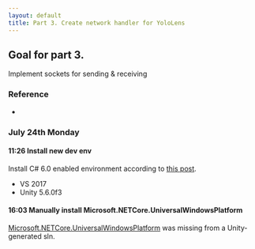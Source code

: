 ```yaml
---
layout: default
title: Part 3. Create network handler for YoloLens
---
```


## Goal for part 3.
Implement sockets for sending & receiving

### Reference
* 

### July 24th Monday 

#### 11:26 Install new dev env
Install C# 6.0 enabled environment according to [this post](https://bitbucket.org/alexzzzz/unity-c-5.0-and-6.0-integration/src).
* VS 2017
* Unity 5.6.0f3

#### 16:03 Manually install Microsoft.NETCore.UniversalWindowsPlatform
[Microsoft.NETCore.UniversalWindowsPlatform](https://www.nuget.org/packages/Microsoft.NETCore.UniversalWindowsPlatform/) was missing from a Unity-generated sln.